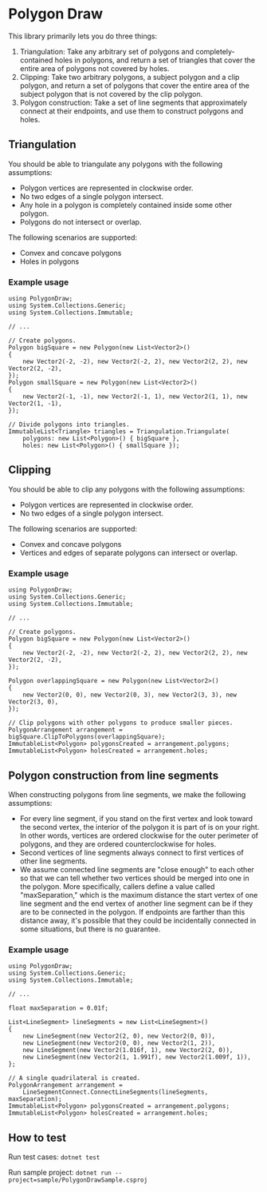 # Polygon Draw

This library primarily lets you do three things:
1. Triangulation: Take any arbitrary set of polygons and completely-contained holes in polygons, and return a set of triangles that cover the entire area of polygons not covered by holes.
2. Clipping: Take two arbitrary polygons, a subject polygon and a clip polygon, and return a set of polygons that cover the entire area of the subject polygon that is not covered by the clip polygon.
3. Polygon construction: Take a set of line segments that approximately connect at their endpoints, and use them to construct polygons and holes.

## Triangulation

You should be able to triangulate any polygons with the following assumptions:
* Polygon vertices are represented in clockwise order.
* No two edges of a single polygon intersect.
* Any hole in a polygon is completely contained inside some other polygon.
* Polygons do not intersect or overlap.

The following scenarios are supported:
* Convex and concave polygons
* Holes in polygons

### Example usage
```
using PolygonDraw;
using System.Collections.Generic;
using System.Collections.Immutable;

// ...

// Create polygons.
Polygon bigSquare = new Polygon(new List<Vector2>()
{
    new Vector2(-2, -2), new Vector2(-2, 2), new Vector2(2, 2), new Vector2(2, -2),
});
Polygon smallSquare = new Polygon(new List<Vector2>()
{
    new Vector2(-1, -1), new Vector2(-1, 1), new Vector2(1, 1), new Vector2(1, -1),
});

// Divide polygons into triangles.
ImmutableList<Triangle> triangles = Triangulation.Triangulate(
    polygons: new List<Polygon>() { bigSquare },
    holes: new List<Polygon>() { smallSquare });
```

## Clipping

You should be able to clip any polygons with the following assumptions:
* Polygon vertices are represented in clockwise order.
* No two edges of a single polygon intersect.

The following scenarios are supported:
* Convex and concave polygons
* Vertices and edges of separate polygons can intersect or overlap.

### Example usage
```
using PolygonDraw;
using System.Collections.Generic;
using System.Collections.Immutable;

// ...

// Create polygons.
Polygon bigSquare = new Polygon(new List<Vector2>()
{
    new Vector2(-2, -2), new Vector2(-2, 2), new Vector2(2, 2), new Vector2(2, -2),
});

Polygon overlappingSquare = new Polygon(new List<Vector2>()
{
    new Vector2(0, 0), new Vector2(0, 3), new Vector2(3, 3), new Vector2(3, 0),
});

// Clip polygons with other polygons to produce smaller pieces.
PolygonArrangement arrangement = bigSquare.ClipToPolygons(overlappingSquare);
ImmutableList<Polygon> polygonsCreated = arrangement.polygons;
ImmutableList<Polygon> holesCreated = arrangement.holes;
```

## Polygon construction from line segments

When constructing polygons from line segments, we make the following assumptions:
* For every line segment, if you stand on the first vertex and look toward the second vertex, the interior of the polygon it is part of is on your right. In other words, vertices are ordered clockwise for the outer perimeter of polygons, and they are ordered counterclockwise for holes.
* Second vertices of line segments always connect to first vertices of other line segments.
* We assume connected line segments are "close enough" to each other so that we can tell whether two vertices should be merged into one in the polygon. More specifically, callers define a value called "maxSeparation," which is the maximum distance the start vertex of one line segment and the end vertex of another line segment can be if they are to be connected in the polygon. If endpoints are farther than this distance away, it's possible that they could be incidentally connected in some situations, but there is no guarantee.

### Example usage
```
using PolygonDraw;
using System.Collections.Generic;
using System.Collections.Immutable;

// ...

float maxSeparation = 0.01f;

List<LineSegment> lineSegments = new List<LineSegment>()
{
    new LineSegment(new Vector2(2, 0), new Vector2(0, 0)),
    new LineSegment(new Vector2(0, 0), new Vector2(1, 2)),
    new LineSegment(new Vector2(1.016f, 1), new Vector2(2, 0)),
    new LineSegment(new Vector2(1, 1.991f), new Vector2(1.009f, 1)),
};

// A single quadrilateral is created.
PolygonArrangement arrangement =
    LineSegmentConnect.ConnectLineSegments(lineSegments, maxSeparation);
ImmutableList<Polygon> polygonsCreated = arrangement.polygons;
ImmutableList<Polygon> holesCreated = arrangement.holes;
```

## How to test

Run test cases: `dotnet test`

Run sample project: `dotnet run --project=sample/PolygonDrawSample.csproj`